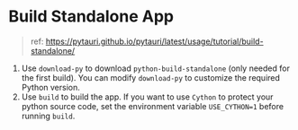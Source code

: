# Build Standalone App

> ref: <https://pytauri.github.io/pytauri/latest/usage/tutorial/build-standalone/>

1. Use `download-py` to download `python-build-standalone` (only needed for the first build).
    You can modify `download-py` to customize the required Python version.
2. Use `build` to build the app.
    If you want to use `Cython` to protect your python source code,
    set the environment variable `USE_CYTHON=1` before running `build`.
